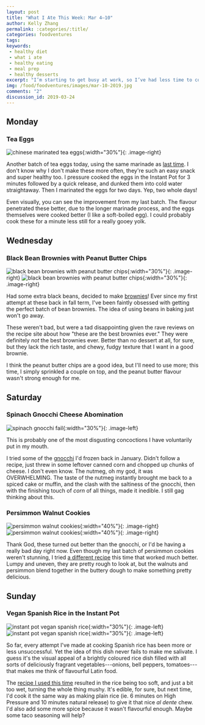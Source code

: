 ```yaml
---
layout: post
title: "What I Ate This Week: Mar 4—10"
author: Kelly Zhang
permalink: :categories/:title/
categories: foodventures
tags:
keywords:
 - healthy diet
 - what i ate
 - healthy eating
 - meal prep
 - healthy desserts
excerpt: "I’m starting to get busy at work, so I’ve had less time to cook than I’m used to. Still managed to eat somewhat healthy, let’s see if I can keep this up!"
img: /food/foodventures/images/mar-10-2019.jpg
comments: "2"
discussion_id: 2019-03-24
---
```


Monday
------

### Tea Eggs

![chinese marinated tea eggs](/food/foodventures/images/tea-eggs-1.jpg){:width="30%"}{: .image-right}

Another batch of tea eggs today, using the same marinade as [last time](#). I don't know why I don't make these more often, they're such an easy snack and super healthy too. I pressure cooked the eggs in the Instant Pot for 3 minutes followed by a quick release, and dunked them into cold water straightaway. Then I marinated the eggs for two days. Yep, two whole days!

Even visually, you can see the improvement from my last batch. The flavour penetrated these better, due to the longer marinade process, and the eggs themselves were cooked better (I like a soft-boiled egg). I could probably cook these for a minute less still for a really gooey yolk.

Wednesday
---------

### Black Bean Brownies with Peanut Butter Chips

![black bean brownies with peanut butter chips](/food/foodventures/images/black-bean-brownies-2.jpg){:width="30%"}{: .image-right}
![black bean brownies with peanut butter chips](/food/foodventures/images/black-bean-brownies-1.jpg){:width="30%"}{: .image-right}

Had some extra black beans, decided to make [brownies](https://minimalistbaker.com/vegan-gluten-free-black-bean-brownies/)! Ever since my first attempt at these back in fall term, I've been faintly obsessed with getting the perfect batch of bean brownies. The idea of using beans in baking just won't go away.

These weren't bad, but were a tad disappointing given the rave reviews on the recipe site about how "these are the best brownies ever." They were definitely *not* the best brownies ever. Better than no dessert at all, for sure, but they lack the rich taste, and chewy, fudgy texture that I want in a good brownie.

I think the peanut butter chips are a good idea, but I'll need to use more; this time, I simply sprinkled a couple on top, and the peanut butter flavour wasn't strong enough for me.

Saturday
--------

### Spinach Gnocchi Cheese Abomination

![spinach gnocchi fail](/food/foodventures/images/spinach-gnocchi-fail.jpg){:width="30%"}{: .image-left}

This is probably one of the most disgusting concoctions I have voluntarily put in my mouth.

I tried some of the [gnocchi](#) I'd frozen back in January. Didn't follow a recipe, just threw in some leftover canned corn and chopped up chunks of cheese. I don't even know. The nutmeg, oh my god, it was OVERWHELMING. The taste of the nutmeg instantly brought me back to a spiced cake or muffin, and the clash with the saltiness of the gnocchi, then with the finishing touch of *corn* of all things, made it inedible. I still gag thinking about this.

### Persimmon Walnut Cookies

![persimmon walnut cookies](/food/foodventures/images/persimmon-cookie-1.jpg){:width="40%"}{: .image-right}
![persimmon walnut cookies](/food/foodventures/images/persimmon-cookie-2.jpg){:width="40%"}{: .image-right}

Thank God, these turned out better than the gnocchi, or I'd be having a really bad day right now. Even though my last batch of persimmon cookies weren't stunning, I tried [a different recipe](https://www.allrecipes.com/recipe/10043/persimmon-cookies-i/) this time that worked much better. Lumpy and uneven, they are pretty rough to look at, but the walnuts and persimmon blend together in the buttery dough to make something pretty delicious.

Sunday
------

### Vegan Spanish Rice in the Instant Pot

![instant pot vegan spanish rice](/food/foodventures/images/spanish-rice-1.jpg){:width="30%"}{: .image-left}
![instant pot vegan spanish rice](/food/foodventures/images/spanish-rice-2.jpg){:width="30%"}{: .image-left}

So far, every attempt I've made at cooking Spanish rice has been more or less unsuccessful. Yet the idea of this dish never fails to make me salivate. I guess it's the visual appeal of a brightly coloured rice dish filled with all sorts of deliciously fragrant vegetables---onions, bell peppers, tomatoes---that makes me think of flavourful Latin food.

The [recipe I used this time](https://www.brandnewvegan.com/recipes/instant-pot-spanish-rice) resulted in the rice being too soft, and just a bit too wet, turning the whole thing mushy. It's edible, for sure, but next time, I'd cook it the same way as making plain rice (ie. 6 minutes on High Pressure and 10 minutes natural release) to give it that nice *al dente* chew. I'd also add some more spice because it wasn't flavourful enough. Maybe some taco seasoning will help?
